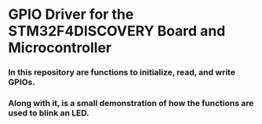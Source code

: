 # GPIO Driver for the STM32F4DISCOVERY Board and Microcontroller

### In this repository are functions to initialize, read, and write GPIOs.

### Along with it, is a small demonstration of how the functions are used to blink an LED.
